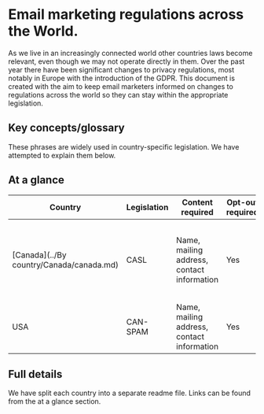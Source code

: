 # Email marketing regulations across the World.

As we live in an increasingly connected world other countries laws become relevant, even though we may not operate directly in them. Over the past year there have been significant changes to privacy regulations, most notably in Europe with the introduction of the GDPR. This document is created with the aim to keep email marketers informed on changes to regulations across the world so they can stay within the appropriate legislation. 

## Key concepts/glossary
These phrases are widely used in country-specific legislation. We have attempted to explain them below.

## At a glance
| Country| Legislation | Content required| Opt-out required| Consent required | Exceptions| Penalties|
| ------------- | ------------- | ------------- | ------------- |------------- | ------------- | -------------|
| [Canada](../By country/Canada/canada.md)  | CASL | Name, mailing address, contact information| Yes| Implied consent if you have previous business relationship. Otherwise, explicit | Exceptions | Penalties |
| USA  | CAN-SPAM | Name, mailing address, contact information| Yes| Prior consent is not required | Exceptions | Penalties |

## Full details

We have split each country into a separate readme file. Links can be found from the at a glance section.
